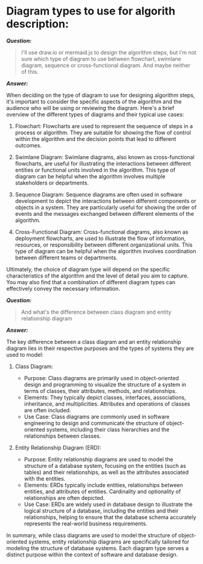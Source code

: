 # Diagram types to use for algorith description:

**_Question:_**

> I'll use draw.io or mermaid.js to design the algorithm steps, but i'm not sure which type of diagram to use between flowchart, swimlane diagram, sequence or cross-functional diagram. And maybe neither of this.

**_Answer:_**

When deciding on the type of diagram to use for designing algorithm steps, it's important to consider the specific aspects of the algorithm and the audience who will be using or reviewing the diagram. Here's a brief overview of the different types of diagrams and their typical use cases:

1. Flowchart: Flowcharts are used to represent the sequence of steps in a process or algorithm. They are suitable for showing the flow of control within the algorithm and the decision points that lead to different outcomes.

2. Swimlane Diagram: Swimlane diagrams, also known as cross-functional flowcharts, are useful for illustrating the interactions between different entities or functional units involved in the algorithm. This type of diagram can be helpful when the algorithm involves multiple stakeholders or departments.

3. Sequence Diagram: Sequence diagrams are often used in software development to depict the interactions between different components or objects in a system. They are particularly useful for showing the order of events and the messages exchanged between different elements of the algorithm.

4. Cross-Functional Diagram: Cross-functional diagrams, also known as deployment flowcharts, are used to illustrate the flow of information, resources, or responsibility between different organizational units. This type of diagram can be helpful when the algorithm involves coordination between different teams or departments.

Ultimately, the choice of diagram type will depend on the specific characteristics of the algorithm and the level of detail you aim to capture. You may also find that a combination of different diagram types can effectively convey the necessary information.

**_Question:_**

> And what's the difference between class diagram and entity relationship diagram

**_Answer:_**

The key difference between a class diagram and an entity relationship diagram lies in their respective purposes and the types of systems they are used to model:

1. Class Diagram:

   - Purpose: Class diagrams are primarily used in object-oriented design and programming to visualize the structure of a system in terms of classes, their attributes, methods, and relationships.
   - Elements: They typically depict classes, interfaces, associations, inheritance, and multiplicities. Attributes and operations of classes are often included.
   - Use Case: Class diagrams are commonly used in software engineering to design and communicate the structure of object-oriented systems, including their class hierarchies and the relationships between classes.

2. Entity Relationship Diagram (ERD):
   - Purpose: Entity relationship diagrams are used to model the structure of a database system, focusing on the entities (such as tables) and their relationships, as well as the attributes associated with the entities.
   - Elements: ERDs typically include entities, relationships between entities, and attributes of entities. Cardinality and optionality of relationships are often depicted.
   - Use Case: ERDs are widely used in database design to illustrate the logical structure of a database, including the entities and their relationships, helping to ensure that the database schema accurately represents the real-world business requirements.

In summary, while class diagrams are used to model the structure of object-oriented systems, entity relationship diagrams are specifically tailored for modeling the structure of database systems. Each diagram type serves a distinct purpose within the context of software and database design.
